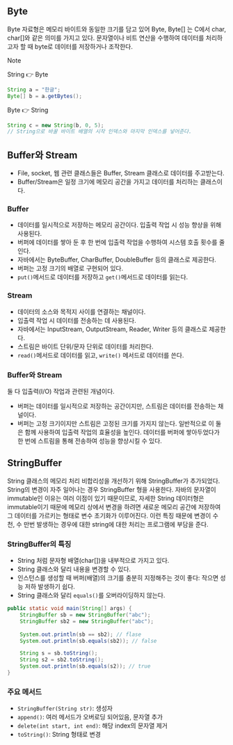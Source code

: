 ## Byte
Byte 자료형은 메모리 바이트와 동일한 크기를 담고 있어 Byte, Byte[] 는 C에서 char, char[]와 같은 의미를 가지고 있다. 문자열이나 비트 연산을 수행하여 데이터를 처리하고자 할 때 byte로 데이터를 저장하거나 조작한다.

> [!Note]
> String 👉 Byte
> ```java
> String a = "한글";
> Byte[] b = a.getBytes();
> ```
> Byte 👉 String
> ```java
> String c = new String(b, 0, 5); 
> // String으로 바꿀 바이트 배열의 시작 인덱스와 마지막 인덱스를 넣어준다.
> ```

## Buffer와 Stream

- File, socket, 웹 관련 클래스들은 Buffer, Stream 클래스로 데이터를 주고받는다.
- Buffer/Stream은 일정 크기에 메모리 공간을 가지고 데이터를 처리하는 클래스이다.
### Buffer
- 데이터를 일시적으로 저장하는 메모리 공간이다. 입출력 작업 시 성능 향상을 위해 사용된다.
- 버퍼에 데이터를 쌓아 둔 후 한 번에 입출력 작업을 수행하여 시스템 호출 횟수를 줄인다.
- 자바에서는 ByteBuffer, CharBuffer, DoubleBuffer 등의 클래스로 제공한다.
- 버퍼는 고정 크기의 배열로 구현되어 있다.
- `put()`메서드로 데이터를 저장하고 `get()`메서드로 데이터를 읽는다.
### Stream
- 데이터의 소스와 목적지 사이를 연결하는 채널이다.
- 입출력 작업 시 데이터를 전송하는 데 사용된다.
- 자바에서는 InputStream, OutputStream, Reader, Writer 등의 클래스로 제공한다.
- 스트림은 바이트 단위/문자 단위로 데이터를 처리한다.
- `read()`메서드로 데이터를 읽고, `write()` 메서드로 데이터를 쓴다.
### Buffer와 Stream
둘 다 입출력(I/O) 작업과 관련된 개념이다.
- 버퍼는 데이터를 일시적으로 저장하는 공간이지만, 스트림은 데이터를 전송하는 채널이다.
- 버퍼는 고정 크기이지만 스트림은 고정된 크기를 가지지 않는다.
일반적으로 이 둘은 함께 사용하여 입출력 작업의 효율성을 높인다. 데이터를 버퍼에 쌓아두었다가 한 번에 스트림을 통해 전송하여 성능을 향상시킬 수 있다.
## StringBuffer
String 클래스의 메모리 처리 비합리성을 개선하기 위해 StringBuffer가 추가되었다. String의 변경이 자주 일어나는 경우 StringBuffer 형을 사용한다. 자바의 문자열이 immutable인 이유는 여러 이점이 있기 때문이므로, 자세한 
String 데이터형은 immutable이기 때문에 메모리 상에서 변경을 하려면 새로운 메모리 공간에 저장하여 그 데이터를 가르키는 형태로 변수 초기화가 이루어진다. 이런 특징 때문에 변경이 수 천, 수 만번 발생하는 경우에 대한 string에 대한 처리는 프로그램에 부담을 준다.

### StringBuffer의 특징
- String 처럼 문자형 배열(char[])을 내부적으로 가지고 있다.
- String 클래스와 달리 내용을 변경할 수 있다.
- 인스턴스를 생성할 때 버퍼(배열)의 크기를 충분히 지정해주는 것이 좋다: 작으면 성능 저하 발생하기 쉽다.
- String 클래스와 달리 `equals()`를 오버라이딩하지 않는다.
```java
public static void main(String[] args) {
	StringBuffer sb = new StringBuffer("abc");
	StringBuffer sb2 = new StringBuffer("abc");
	
	System.out.println(sb == sb2); // flase
	System.out.println(sb.equals(sb2)); // false

	String s = sb.toString();
	String s2 = sb2.toString();
	System.out.println(sb.equals(s2)); // true
}
```
### 주요 메서드
- `StringBuffer(String str)`: 생성자
- `append()`: 여러 메서드가 오버로딩 되어있음, 문자열 추가
- `delete(int start, int end)`: 해당 index의 문자열 제거
- `toString()`: String 형태로 변경

